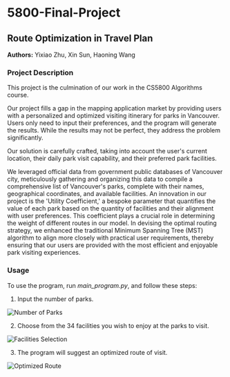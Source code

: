 # 5800-Final-Project
## Route Optimization in Travel Plan

**Authors:** Yixiao Zhu, Xin Sun, Haoning Wang

### Project Description

This project is the culmination of our work in the CS5800 Algorithms course.

Our project fills a gap in the mapping application market by providing users with a personalized and optimized visiting itinerary for parks in Vancouver. Users only need to input their preferences, and the program will generate the results. While the results may not be perfect, they address the problem significantly.

Our solution is carefully crafted, taking into account the user's current location, their daily park visit capability, and their preferred park facilities.

We leveraged official data from government public databases of Vancouver city, meticulously gathering and organizing this data to compile a comprehensive list of Vancouver's parks, complete with their names, geographical coordinates, and available facilities. An innovation in our project is the 'Utility Coefficient,' a bespoke parameter that quantifies the value of each park based on the quantity of facilities and their alignment with user preferences. This coefficient plays a crucial role in determining the weight of different routes in our model. In devising the optimal routing strategy, we enhanced the traditional Minimum Spanning Tree (MST) algorithm to align more closely with practical user requirements, thereby ensuring that our users are provided with the most efficient and enjoyable park visiting experiences.

### Usage

To use the program, run _main_program.py_, and follow these steps:

1. Input the number of parks.

![Number of Parks](https://github.com/EthanLawyer/5800-Final-Project/assets/133042033/1188f12a-6218-43ec-b0b3-965328ed143d)

2. Choose from the 34 facilities you wish to enjoy at the parks to visit.

![Facilities Selection](https://github.com/EthanLawyer/5800-Final-Project/assets/133042033/dac92a33-d6f9-43e3-bf49-1dd1c56620c0)

3. The program will suggest an optimized route of visit.

![Optimized Route](https://github.com/EthanLawyer/5800-Final-Project/assets/133042033/6d7a5ece-d1c2-4b4f-a3d6-2f05d2f4a93a)
